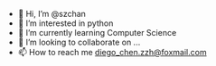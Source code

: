 - 👋 Hi, I’m @szchan
- 👀 I’m interested in python
- 🌱 I’m currently learning Computer Science
- 💞️ I’m looking to collaborate on ...
- 📫 How to reach me diego_chen.zzh@foxmail.com

<!---
szchan/szchan is a ✨ special ✨ repository because its `README.md` (this file) appears on your GitHub profile.
You can click the Preview link to take a look at your changes.
--->
